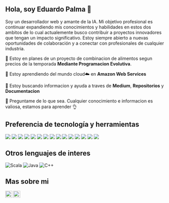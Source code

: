 ## Hola, soy Eduardo Palma 👋

Soy un desarrollador web y amante de la IA. Mi objetivo profesional es continuar expandiendo mis conocimientos y habilidades en estos dos ambitos de lo cual actualemente busco contribuir a proyectos innovadores que tengan un impacto significativo. Estoy siempre abierto a nuevas oportunidades de colaboración y a conectar con profesionales de cualquier industria.

 🔭 Estoy en planes de un proyecto de combinacion de alimentos segun precios de la temporada **Mediante Programacion Evolutiva**.
 
 🌱 Estoy aprendiendo del mundo cloud☁️ en **Amazon Web Services**
 
 🤔 Estoy buscando informacion y ayuda a traves de **Medium**, **Repositorios** y **Documentacion**
 
 💬 Preguntame de lo que sea. Cualquier conocimiento e informacion es valiosa, estamos para aprender 👌


## Preferencia de tecnología y herramientas

<img src = "https://img.shields.io/badge/-HTML5-E34F26?style=flat&logo=html5&logoColor=white"> <img src = "https://img.shields.io/badge/-CSS3-1572B6?style=flat&logo=css3&logoColor=white">
<img src="https://img.shields.io/badge/-Bootstrap-563D7C?style=flat&logo=bootstrap&logoColor=white">
<img src="https://img.shields.io/badge/-React-000000?style=flat&logo=react&logoColor=00c8ff">
<img src="https://img.shields.io/badge/-MongoDB-4DB33D?style=flat&logo=mongodb&logoColor=FFFFFF">
<img src="http://img.shields.io/badge/-Git-F1502F?style=flat&logo=git&logoColor=FFFFFF">
<img src="http://img.shields.io/badge/-Github-000000?style=flat&logo=github&logoColor=FFFFFF">
<img src="http://img.shields.io/badge/-VS%20Code-007ACC?style=flat&logo=visual%20studio%20code&logoColor=white">
<img src="https://img.shields.io/badge/AWS-232F3E?style=flat&logo=amazon-aws&logoColor=white">
<img src="https://img.shields.io/badge/PostgreSQL-336791?style=flat&logo=postgresql&logoColor=white">
<img src="https://img.shields.io/badge/Python-3776AB?style=flat&logo=python&logoColor=green">
<img src="https://img.shields.io/badge/C%23-0078D7?style=flat&logo=c-sharp&logoColor=white">
<img src="https://img.shields.io/badge/.NET-512BD4?style=flat&logo=.net&logoColor=white">
<img src="https://img.shields.io/badge/FastAPI-009688?style=flat&logo=fastapi&logoColor=white">
<img src="https://img.shields.io/badge/Next.js-000000?style=flat&logo=nextdotjs&logoColor=white">

## Otros lenguajes de interes

![Scala](https://img.shields.io/badge/Scala-DC322F?style=flat&logo=scala&logoColor=white)
![Java](https://img.shields.io/badge/Java-007396?style=flat&logo=java&logoColor=white)
![C++](https://img.shields.io/badge/C++-00599C?style=flat&logo=c%2B%2B&logoColor=white)

## Mas sobre mi

[<img align="left" alt="Souarvdey777" width="22px" src="https://www.svgrepo.com/show/514333/web-page.svg" />](https://www.eduardo-dev.space/)
[<img align="left" alt="Souarvdey777 | LinkedIn" width="22px" src="https://www.svgrepo.com/show/475661/linkedin-color.svg" />](https://www.linkedin.com/in/eduardo-palma-pizarro-7924022aa/?trk=opento_sprofile_details)

<!--
**EduardoPalma/EduardoPalma** is a ✨ _special_ ✨ repository because its `README.md` (this file) appears on your GitHub profile.

Here are some ideas to get you started:

- 🔭 I’m currently working on ...
- 🌱 I’m currently learning ...
- 👯 I’m looking to collaborate on ...
- 🤔 I’m looking for help with ...
- 💬 Ask me about ...
- 📫 How to reach me: ...
- 😄 Pronouns: ...
- ⚡ Fun fact: ...
-->
